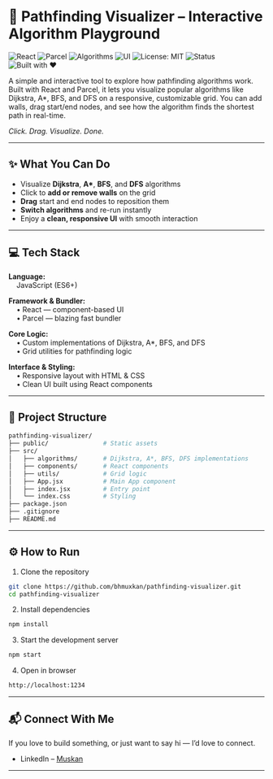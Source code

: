 # 🧭 Pathfinding Visualizer – Interactive Algorithm Playground 

![React](https://img.shields.io/badge/Built%20with-React-61DAFB?logo=react&logoColor=white)
![Parcel](https://img.shields.io/badge/Bundler-Parcel-E96195?logo=parcel&logoColor=white)
![Algorithms](https://img.shields.io/badge/Algorithms-Dijkstra%20%7C%20A*%20%7C%20BFS%20%7C%20DFS-purple)
![UI](https://img.shields.io/badge/UI-Clean%20%26%20Responsive-ff69b4)
![License: MIT](https://img.shields.io/badge/License-MIT-green)
![Status](https://img.shields.io/badge/Status-Complete-brightgreen)
![Built with ❤️](https://img.shields.io/badge/Built%20with-%E2%9D%A4-red)

A simple and interactive tool to explore how pathfinding algorithms work. Built with React and Parcel, it lets you visualize popular algorithms like Dijkstra, A*, BFS, and DFS on a responsive, customizable grid.
You can add walls, drag start/end nodes, and see how the algorithm finds the shortest path in real-time.

*Click. Drag. Visualize. Done.*

---

## ✨ What You Can Do

- Visualize **Dijkstra**, **A\***, **BFS**, and **DFS** algorithms  
- Click to **add or remove walls** on the grid  
- **Drag** start and end nodes to reposition them  
- **Switch algorithms** and re-run instantly  
- Enjoy a **clean, responsive UI** with smooth interaction

---

## 💻 Tech Stack

**Language:**  
&nbsp;&nbsp;&nbsp;&nbsp;JavaScript (ES6+)

**Framework & Bundler:**  
&nbsp;&nbsp;&nbsp;&nbsp;• React — component-based UI  
&nbsp;&nbsp;&nbsp;&nbsp;• Parcel — blazing fast bundler

**Core Logic:**  
&nbsp;&nbsp;&nbsp;&nbsp;• Custom implementations of Dijkstra, A*, BFS, and DFS  
&nbsp;&nbsp;&nbsp;&nbsp;• Grid utilities for pathfinding logic

**Interface & Styling:**  
&nbsp;&nbsp;&nbsp;&nbsp;• Responsive layout with HTML & CSS  
&nbsp;&nbsp;&nbsp;&nbsp;• Clean UI built using React components

---

## 📂 Project Structure

```bash
pathfinding-visualizer/
├── public/               # Static assets
├── src/
│   ├── algorithms/       # Dijkstra, A*, BFS, DFS implementations
│   ├── components/       # React components
│   ├── utils/            # Grid logic 
│   ├── App.jsx           # Main App component
│   ├── index.jsx         # Entry point
│   └── index.css         # Styling
├── package.json
├── .gitignore
├── README.md
```

---

## ⚙️ How to Run

1. Clone the repository
```bash
git clone https://github.com/bhmuxkan/pathfinding-visualizer.git
cd pathfinding-visualizer
```

2. Install dependencies
```bash
npm install
```

3. Start the development server
```bash
npm start
```

4. Open in browser
```bash
http://localhost:1234
```

---

## 📬 Connect With Me

If you love to build something, or just want to say hi — I’d love to connect. 

- LinkedIn – [Muskan](https://www.linkedin.com/in/bhmuxkan)

---
